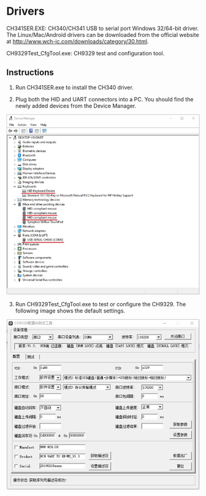 # Drivers

CH341SER.EXE: CH340/CH341 USB to serial port Windows 32/64-bit driver. The Linux/Mac/Android drivers can be downloaded from the official website at http://www.wch-ic.com/downloads/category/30.html.

CH9329Test_CfgTool.exe: CH9329 test and configuration tool.


## Instructions

1. Run CH341SER.exe to install the CH340 driver.


2. Plug both the HID and UART connectors into a PC. You should find the newly added devices from the Device Manager.

![Device Manager](https://raw.githubusercontent.com/AIxG/UART2HID/master/images/device_manager.jpg)


3. Run CH9329Test_CfgTool.exe to test or configure the CH9329. The following image shows the default settings.

![CH9329](https://raw.githubusercontent.com/AIxG/UART2HID/master/images/CH9329_settings.jpg)
